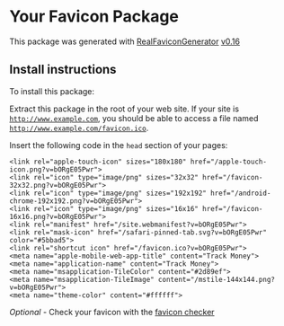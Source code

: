 # Your Favicon Package

This package was generated with [RealFaviconGenerator](https://realfavicongenerator.net/) [v0.16](https://realfavicongenerator.net/change_log#v0.16)

## Install instructions

To install this package:

Extract this package in the root of your web site. If your site is <code>http://www.example.com</code>, you should be able to access a file named <code>http://www.example.com/favicon.ico</code>.

Insert the following code in the `head` section of your pages:

    <link rel="apple-touch-icon" sizes="180x180" href="/apple-touch-icon.png?v=bORgE05Pwr">
    <link rel="icon" type="image/png" sizes="32x32" href="/favicon-32x32.png?v=bORgE05Pwr">
    <link rel="icon" type="image/png" sizes="192x192" href="/android-chrome-192x192.png?v=bORgE05Pwr">
    <link rel="icon" type="image/png" sizes="16x16" href="/favicon-16x16.png?v=bORgE05Pwr">
    <link rel="manifest" href="/site.webmanifest?v=bORgE05Pwr">
    <link rel="mask-icon" href="/safari-pinned-tab.svg?v=bORgE05Pwr" color="#5bbad5">
    <link rel="shortcut icon" href="/favicon.ico?v=bORgE05Pwr">
    <meta name="apple-mobile-web-app-title" content="Track Money">
    <meta name="application-name" content="Track Money">
    <meta name="msapplication-TileColor" content="#2d89ef">
    <meta name="msapplication-TileImage" content="/mstile-144x144.png?v=bORgE05Pwr">
    <meta name="theme-color" content="#ffffff">

*Optional* - Check your favicon with the [favicon checker](https://realfavicongenerator.net/favicon_checker)